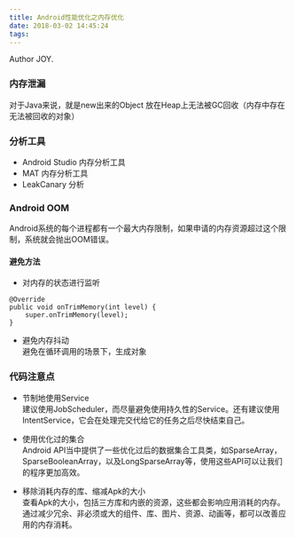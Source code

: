 ```yaml
---
title: Android性能优化之内存优化
date: 2018-03-02 14:45:24
tags:
---
```


Author JOY.
<!-- excerpt -->

### 内存泄漏   
对于Java来说，就是new出来的Object 放在Heap上无法被GC回收（内存中存在无法被回收的对象）

### 分析工具
* Android Studio 内存分析工具
* MAT 内存分析工具
* LeakCanary 分析

###  Android OOM
Android系统的每个进程都有一个最大内存限制，如果申请的内存资源超过这个限制，系统就会抛出OOM错误。

#### 避免方法
* 对内存的状态进行监听
```
@Override
public void onTrimMemory(int level) {
    super.onTrimMemory(level);
}
```

* 避免内存抖动   
避免在循环调用的场景下，生成对象

### 代码注意点
* 节制地使用Service   
建议使用JobScheduler，而尽量避免使用持久性的Service。还有建议使用IntentService，它会在处理完交代给它的任务之后尽快结束自己。

* 使用优化过的集合   
Android API当中提供了一些优化过后的数据集合工具类，如SparseArray，SparseBooleanArray，以及LongSparseArray等，使用这些API可以让我们的程序更加高效。

* 移除消耗内存的库、缩减Apk的大小   
查看Apk的大小，包括三方库和内嵌的资源，这些都会影响应用消耗的内存。通过减少冗余、非必须或大的组件、库、图片、资源、动画等，都可以改善应用的内存消耗。
